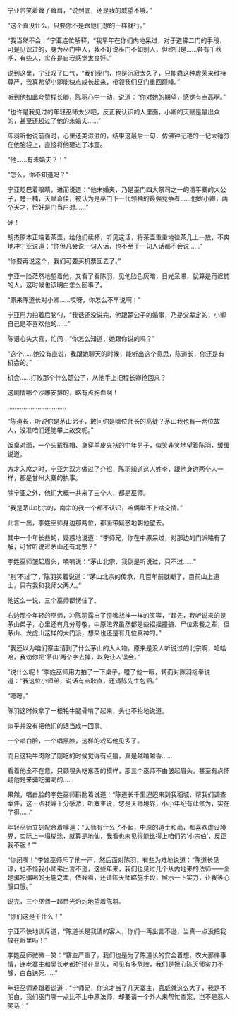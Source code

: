 宁亚苦笑着耸了耸肩，“说到底，还是我的威望不够。”

“这个真没什么，只要你不是跟他们想的一样就行。”

“我当然不会！”宁亚连忙解释，“我早年在你们内地呆过，对于道佛二门的手段，可是见识过的，身为巫门中人，我不好说巫门不如别人，但终归是……各有千秋吧，有些人，实在是自我感觉太良好。”

说到这里，宁亚叹了口气，“我们巫门，也是沉寂太久了，只能靠这种虚荣来维持尊严，我真希望小卿能快点成长起来，带领我们巫门重回巅峰。”

听到他如此夸赞程长卿，陈羽心中一动，说道：“你对她的期望，感觉有点高啊。”

“也许是我见过的年轻巫师太少吧，反正我认识的人里面，小卿的天赋是最出众的，甚至还超过了他的未婚夫……”

陈羽听他说前面时，心里还美滋滋的，结果这最后一句，仿佛钟无艳的一记大锤夯在他脑袋上，直接将他砸进了冰窟。

“他……有未婚夫？！”

“怎么，你不知道吗？”

宁亚眨巴着眼睛，进而说道：“他未婚夫，乃是巫门四大祭司之一的清平寨的大公子，楚一楠，天赋奇佳，被认为是巫门下一代领袖的最强竞争者……他跟小卿，两个天才，恰好是门当户对……”

砰！

胡杰原本正端着茶壶，给他们续杯，听见这话，将茶壶重重地往茶几上一放，不爽地冲宁亚说道：“你但凡会说一句人话，也不至于一句人话都不会说……”

“你要再说这个，我们可要买机票回去了。”

宁亚一脸茫然地望着他，又看了看陈羽，见他脸色灰暗，目光呆滞，就算是再迟钝的人，这时候也该明白怎么回事了。

“原来陈道长对小卿……哎呀，你怎么不早说啊！”

宁亚用力拍着后脑勺，“我话还没说完，他跟楚公子的婚事，乃是父辈定的，小卿自己是不喜欢他的……”

陈语心头大喜，忙问：“你怎么知道，她跟你说的吗？”

“这个……她没有直说，我跟她聊天的时候，能听出这个意思，陈道长，你还是有机会的。”

机会……打败那个什么楚公子，从他手上把程长卿抢回来？

这剧情哪个沙雕安排的，略有点狗血啊！

……………………………

“陈道长，听说你是茅山弟子，敢问你是哪位师长的高徒？茅山我也有一两位故人，没准咱们还能攀上故交呢。”

饭桌对面，一个头戴毡帽、身穿羊皮夹袄的中年男子，似笑非笑地望着陈羽，缓缓说道。

方才入席之时，宁亚为双方做过了介绍，陈羽知道这人姓李，跟他身边两个人一样，都是甘州大寨的执事。

除宁亚之外，他们大概一共来了三个人，都是巫师。

“我是茅山北宗的，南宗的我一个都不认识，咱俩攀不上啥交情。”

此言一出，李姓巫师身边那两位，都面带疑惑地朝他望去。

其中一个年长些的，疑惑地说道：“李师兄，你在中原呆过，对那边的门派略有了解，可曾听说过茅山还有北宗？”

李姓巫师皱起眉头，喃喃说：“茅山北宗，我倒是听说过，只不过……”

“别‘不过’了，”陈羽笑着说道：“茅山北宗的传承，几百年前就断了，目前山上道士，只有我和我师父两人。”

他这么一说，三个巫师都愣住了。

右边那个年轻的巫师，冲陈羽露出了歪嘴战神一样的笑容，“起先，我听说来的是茅山弟子，心里还有几分尊敬，中原法界虽然都是些招摇撞骗、尸位素餐之辈，但茅山、龙虎山这样的大门派，想来也还是有几位真神的。”

“我还以为咱们寨主请到了什么茅山的大人物，原来是没人听说过的北宗啊，哈哈哈，我劝你把‘茅山’两个字去掉，以免让人误会。”

“说什么呢！”李姓巫师用力拍了一下桌子，瞪了他一眼，转而对陈羽抱拳说道：“我这位小师弟，说话有点耿直，还请陈先生包涵。”

“嗯嗯。”

陈羽这时候拿了一根牦牛腿骨啃了起来，头也不抬地说道。

似乎并没有把他们的话当成一回事。

一个唱白脸，一个唱黑脸，这样的戏码他见多了。

而且这牦牛肉除了刚吃的时候觉得有点膻，真是越啃越香……

看着他全不在意，只顾埋头吃东西的模样，那三个巫师不由皱起眉头，甚至有点怀疑他是来骗吃骗喝的……

果然，唱白脸的李姓巫师斟酌着说道：“陈道长千里迢迢来到我稻城，帮我们调查案件，这一点我等十分感激，听寨主说，您是天师境界，小小年纪有此修为，实在了得……”

年轻巫师立刻配合着嚷道：“天师有什么了不起，中原的道士和尚，都喜欢虚设境界，实际上一塌糊涂，就算是地仙，我看也未见得能比得上咱们的‘小宗伯’，反正我不服！”‘

“你闭嘴！”李姓巫师斥了他一声，然后面对陈羽，有些为难地说道：“陈道长见谅，也不怪我小师弟出言不逊，这些年来，我们也见过几个从内地来的法师——全是骗吃骗喝的无能之辈，依我看，还请陈天师略施手段，展示一下实力，让我等心服口服。”

说完，三个巫师一起目光灼灼地望着陈羽。

“你们这是干什么！”

宁亚不快地训斥道，“陈道长是我请的客人，你们一再出言不逊，当真一点没把我放在眼里吗！”

李姓巫师微微一笑：“寨主严重了，我们也是为了陈道长的安全着想，农大那件事情，连老寨主和吴长老都折损在里头，可见有多危险，我们是担心陈天师实力不够，白白送死……”

年轻巫师紧跟着说道：“宁师兄，你这才当了几天寨主，官威就这么大了，我是不明白，我们巫门哪一点比不上中原法师，却要请一个外人来帮忙查案，岂不是惹人笑话！”
